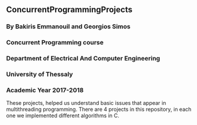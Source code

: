 ## ConcurrentProgrammingProjects
### By Bakiris Emmanouil and Georgios Simos
### Concurrent Programming course
### Department of Electrical And Computer Engineering 
### University of Thessaly 
### Academic Year 2017-2018

These projects, helped us understand basic issues that appear in multithreading programming. There are 4 projects in this repository, in each one
we implemented different algorithms in C.
